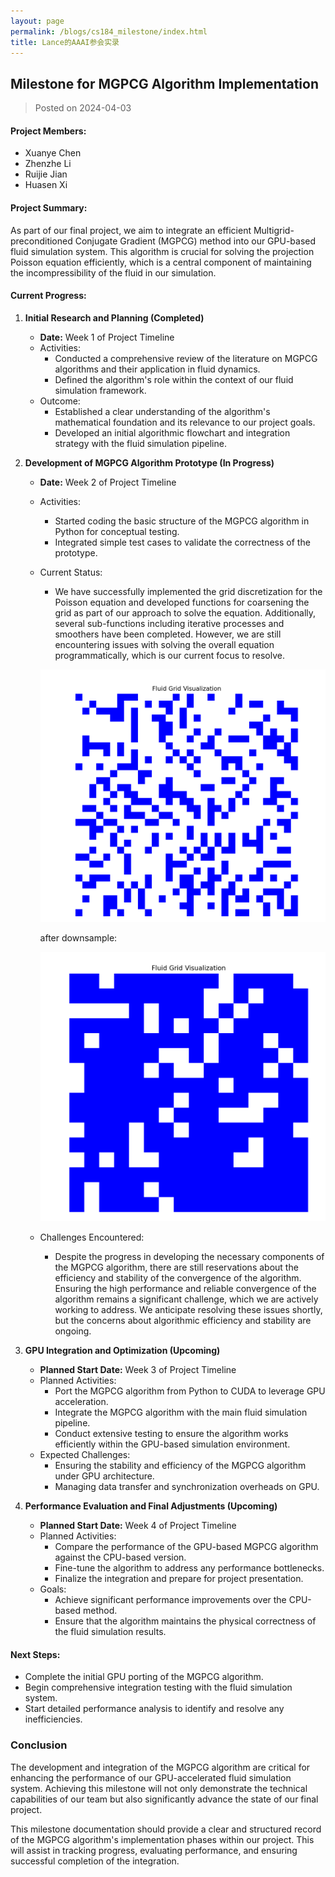 ```yaml
---
layout: page
permalink: /blogs/cs184_milestone/index.html
title: Lance的AAAI参会实录
---
```


## Milestone for MGPCG Algorithm Implementation

> Posted on 2024-04-03

#### Project Members:

- Xuanye Chen
- Zhenzhe Li
- Ruijie Jian
- Huasen Xi

#### Project Summary:

As part of our final project, we aim to integrate an efficient Multigrid-preconditioned Conjugate Gradient (MGPCG) method into our GPU-based fluid simulation system. This algorithm is crucial for solving the projection Poisson equation efficiently, which is a central component of maintaining the incompressibility of the fluid in our simulation.

#### Current Progress:

1. **Initial Research and Planning (Completed)**

   - **Date:** Week 1 of Project Timeline
   - Activities:
     - Conducted a comprehensive review of the literature on MGPCG algorithms and their application in fluid dynamics.
     - Defined the algorithm's role within the context of our fluid simulation framework.
   - Outcome:
     - Established a clear understanding of the algorithm's mathematical foundation and its relevance to our project goals.
     - Developed an initial algorithmic flowchart and integration strategy with the fluid simulation pipeline.

2. **Development of MGPCG Algorithm Prototype (In Progress)**

   - **Date:** Week 2 of Project Timeline

   - Activities:

     - Started coding the basic structure of the MGPCG algorithm in Python for conceptual testing.
     - Integrated simple test cases to validate the correctness of the prototype.

   - Current Status:

     - We have successfully implemented the grid discretization for the Poisson equation and developed functions for coarsening the grid as part of our approach to solve the equation. Additionally, several sub-functions including iterative processes and smoothers have been completed. However, we are still encountering issues with solving the overall equation programmatically, which is our current focus to resolve.

     ![gird](cs184.assets\gird.png)

     after downsample:

     ![downsample_gird](cs184.assets\downsample_gird.png)

   - Challenges Encountered:

     - Despite the progress in developing the necessary components of the MGPCG algorithm, there are still reservations about the efficiency and stability of the convergence of the algorithm. Ensuring the high performance and reliable convergence of the algorithm remains a significant challenge, which we are actively working to address. We anticipate resolving these issues shortly, but the concerns about algorithmic efficiency and stability are ongoing.

3. **GPU Integration and Optimization (Upcoming)**

   - **Planned Start Date:** Week 3 of Project Timeline
   - Planned Activities:
     - Port the MGPCG algorithm from Python to CUDA to leverage GPU acceleration.
     - Integrate the MGPCG algorithm with the main fluid simulation pipeline.
     - Conduct extensive testing to ensure the algorithm works efficiently within the GPU-based simulation environment.
   - Expected Challenges:
     - Ensuring the stability and efficiency of the MGPCG algorithm under GPU architecture.
     - Managing data transfer and synchronization overheads on GPU.

4. **Performance Evaluation and Final Adjustments (Upcoming)**

   - **Planned Start Date:** Week 4 of Project Timeline
   - Planned Activities:
     - Compare the performance of the GPU-based MGPCG algorithm against the CPU-based version.
     - Fine-tune the algorithm to address any performance bottlenecks.
     - Finalize the integration and prepare for project presentation.
   - Goals:
     - Achieve significant performance improvements over the CPU-based method.
     - Ensure that the algorithm maintains the physical correctness of the fluid simulation results.

#### Next Steps:

- Complete the initial GPU porting of the MGPCG algorithm.
- Begin comprehensive integration testing with the fluid simulation system.
- Start detailed performance analysis to identify and resolve any inefficiencies.

### Conclusion

The development and integration of the MGPCG algorithm are critical for enhancing the performance of our GPU-accelerated fluid simulation system. Achieving this milestone will not only demonstrate the technical capabilities of our team but also significantly advance the state of our final project.

This milestone documentation should provide a clear and structured record of the MGPCG algorithm's implementation phases within our project. This will assist in tracking progress, evaluating performance, and ensuring successful completion of the integration.

